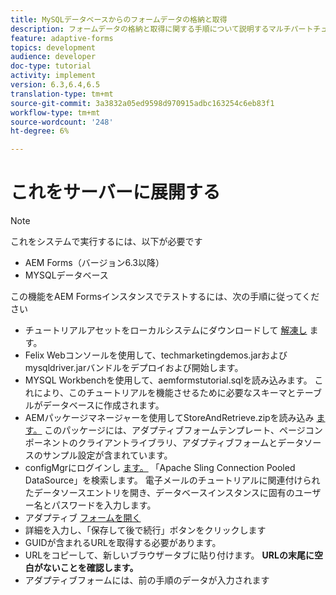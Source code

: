 ```yaml
---
title: MySQLデータベースからのフォームデータの格納と取得
description: フォームデータの格納と取得に関する手順について説明するマルチパートチュートリアル
feature: adaptive-forms
topics: development
audience: developer
doc-type: tutorial
activity: implement
version: 6.3,6.4,6.5
translation-type: tm+mt
source-git-commit: 3a3832a05ed9598d970915adbc163254c6eb83f1
workflow-type: tm+mt
source-wordcount: '248'
ht-degree: 6%

---
```



# これをサーバーに展開する

>[!NOTE]
>
>これをシステムで実行するには、以下が必要です
>
>* AEM Forms（バージョン6.3以降）
>* MYSQLデータベース


この機能をAEM Formsインスタンスでテストするには、次の手順に従ってください

* チュートリアルアセットをローカルシステムにダウンロードして [解凍し](assets/store-retrieve-form-data.zip) ます。
* Felix Webコンソールを使用して、techmarketingdemos.jarおよびmysqldriver.jarバンドルをデプロイおよび開始します。 [](http://localhost:4502/system/console/configMgr)
* MYSQL Workbenchを使用して、aemformstutorial.sqlを読み込みます。 これにより、このチュートリアルを機能させるために必要なスキーマとテーブルがデータベースに作成されます。
* AEMパッケージマネージャーを使用してStoreAndRetrieve.zipを読み込み [ます。](http://localhost:4502/crx/packmgr/index.jsp) このパッケージには、アダプティブフォームテンプレート、ページコンポーネントのクライアントライブラリ、アダプティブフォームとデータソースのサンプル設定が含まれています。
* configMgrにログインし [ます。](http://localhost:4502/system/console/configMgr) 「Apache Sling Connection Pooled DataSource」を検索します。 電子メールのチュートリアルに関連付けられたデータソースエントリを開き、データベースインスタンスに固有のユーザー名とパスワードを入力します。
* アダプティブ [フォームを開く](http://localhost:4502/content/dam/formsanddocuments/demostoreandretrieveformdata/jcr:content?wcmmode=disabled)
* 詳細を入力し、「保存して後で続行」ボタンをクリックします
* GUIDが含まれるURLを取得する必要があります。
* URLをコピーして、新しいブラウザータブに貼り付けます。 **URLの末尾に空白がないことを確認します。**
* アダプティブフォームには、前の手順のデータが入力されます

